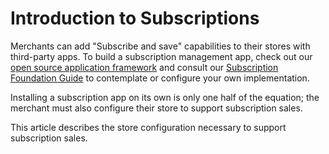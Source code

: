 # Introduction to Subscriptions

Merchants can add "Subscribe and save" capabilities to their stores with third-party apps. To build a subscription management app, check out our [open source application framework](https://github.com/bigcommerce/subscription-foundation) and consult our [Subscription Foundation Guide]() to contemplate or configure your own implementation.

Installing a subscription app on its own is only one half of the equation; the merchant must also configure their store to support subscription sales.

This article describes the store configuration necessary to support subscription sales.
<!-- they're in the channel apps, 
they are tied to a sales channel that the app creates
they should be MSF enabled in the dev portal, 
stores that install them should ideally have msf enabled, 
read these guides -->

##
